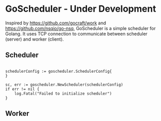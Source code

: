 # GoScheduler - Under Development

Inspired by https://github.com/gocraft/work and https://github.com/nsqio/go-nsq, GoScheduler is a simple scheduler for Golang. It uses TCP connection to communicate between scheduler (server) and worker (client). 


## Scheduler
```golang

schedulerConfig := goscheduler.SchedulerConfig{
}

sc, err := goscheduler.NewScheduler(schedulerConfig)
if err != nil {
	log.Fatal("Failed to initialize scheduler")
}
```
## Worker
